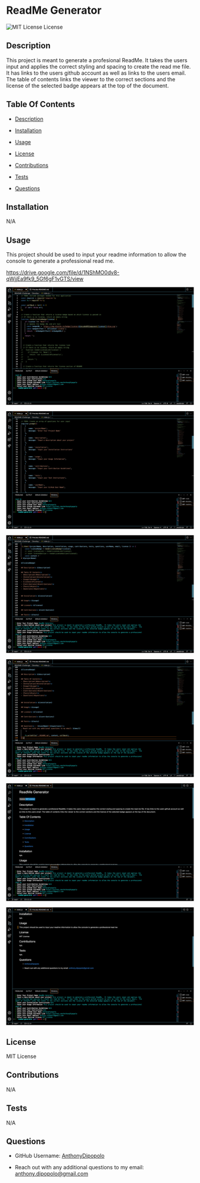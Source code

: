 
# ReadMe Generator

![MIT License License](https://img.shields.io/badge/license-MIT%20License-blue.svg)

## Description
 This project is meant to generate a profesional ReadMe.  It takes the users input and applies the correct styling and spacing to create the read me file.  It has links to the users github account as well as links to the users email.  The table of contents links the viewer to the correct sections and the license of the selected badge appears at the top of the document.

## Table Of Contents
 
- [Description](#description)
 
- [Installation](#installation)

- [Usage](#usage)

- [License](#license)

- [Contributions](#contributions)

- [Tests](#tests)

- [Questions](#questions)



## Installation
 N/A

## Usage
 This project should be used to input your readme information to allow the console to generate a professional read me.

https://drive.google.com/file/d/1NShMO0dv8-qWjjEa9fk9_5Gf6gF1vGTS/view

![application screenshot](./Assets/screenshots/Screen%20Shot%202023-06-25%20at%209.06.06%20PM.png)

![application screenshot](./Assets/screenshots/Screen%20Shot%202023-06-25%20at%209.06.15%20PM.png)

![application screenshot](./Assets/screenshots/Screen%20Shot%202023-06-25%20at%209.06.34%20PM.png)

![application screenshot](./Assets/screenshots/Screen%20Shot%202023-06-25%20at%209.06.43%20PM.png)

![application screenshot](./Assets/screenshots/Screen%20Shot%202023-06-25%20at%209.06.51%20PM.png)

![application screenshot](./Assets/screenshots/Screen%20Shot%202023-06-25%20at%209.06.57%20PM.png)

## License
 MIT License

## Contributions
 N/A

## Tests
 N/A

## Questions
 - GitHub Username: [AnthonyDipopolo](https://github.com/AnthonyDipopolo)

- Reach out with any additional questions to my email: anthony.dipopolo@gmail.com
    
